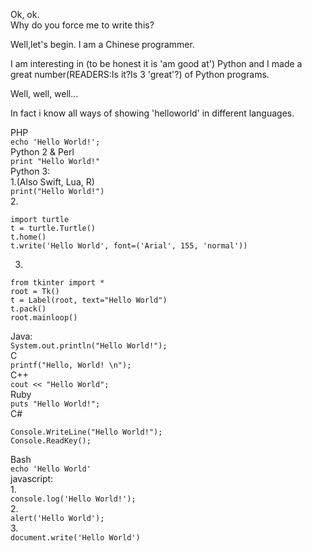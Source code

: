 Ok, ok.  
Why do you force me to write this?

Well,let's begin.
I am a Chinese programmer.

I am interesting in (to be honest it is 'am good at') Python and I made a great number(READERS:Is it?Is 3 'great'?) of Python programs.


Well, well, well...

In fact i know all ways of showing 'helloworld' in different languages.  

PHP  
`echo 'Hello World!';`  
Python 2 & Perl  
`print "Hello World!"`  
Python 3:  
1.(Also Swift, Lua, R)  
`print("Hello World!")`  
2.
```
import turtle
t = turtle.Turtle()
t.home()
t.write('Hello World', font=('Arial', 155, 'normal'))
```
3.
```
from tkinter import *
root = Tk()
t = Label(root, text="Hello World")
t.pack()
root.mainloop()
```
Java:  
`System.out.println("Hello World!");`  
C  
`printf("Hello, World! \n");`  
C++  
`cout << "Hello World";`  
Ruby  
`puts "Hello World!";`  
C#
```
Console.WriteLine("Hello World!");
Console.ReadKey();
```
Bash  
`echo 'Hello World'`  
javascript:  
1.  
`console.log('Hello World!');`  
2.  
`alert('Hello World');`  
3.  
`document.write('Hello World')`  
